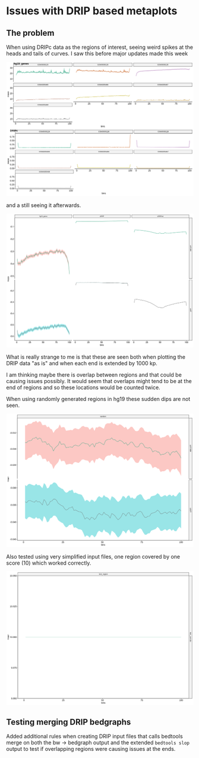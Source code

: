 # Issues with DRIP based metaplots

## The problem

When using DRIPc data as the regions of interest, seeing weird spikes
at the heads and tails of curves. I saw this before major updates
made this week 

![](images/hg19_drip_metaplot.metaplot.png)

and a still seeing it afterwards.

![](images/RNSss-seq_metaplot.metaplot.basic.png)

What is really strange to me is that these are seen both
when plotting the DRIP data "as is" and when each end
is extended by 1000 kp.

I am thinking maybe there is overlap between regions and
that could be causing issues possibly. It would seem that
overlaps might tend to be at the end of regions and so
these locations would be counted twice. 

When using randomly generated regions in hg19 these sudden dips are not seen.

![](images/RNSss-seq_metaplot.metaplot.basic_rand.png)

Also tested using very simplified input files, one region covered by one score (10) which worked correctly.

![](images/test_run.metaplot.basic.png)

## Testing merging DRIP bedgraphs

Added additional rules when creating DRIP input files that calls
bedtools merge on both the bw -> bedgraph output and the extended
`bedtools slop` output to test if overlapping regions were
causing issues at the ends. 